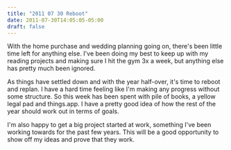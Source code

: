 ```yaml
---
title: "2011 07 30 Reboot"
date: 2011-07-30T14:05:05-05:00
draft: false
---
```


With the home purchase and wedding planning going on, there's been little time left for anything else. I've been doing my best to keep up with my reading projects and making sure I hit the gym 3x a week, but anything else has pretty much been ignored. 

As things have settled down and with the year half-over, it's time to reboot and replan. I have a hard time feeling like I'm making any progress without some structure. So this week has been spent with pile of books, a yellow legal pad and things.app. I have a pretty good idea of how the rest of the year should work out in terms of goals. 

I'm also happy to get a big project started at work, something I've been working towards for the past few years. This will be a good opportunity to show off my ideas and prove that they work. 
